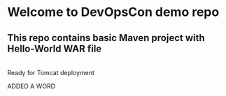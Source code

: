 # Welcome to DevOpsCon demo repo
## This repo contains basic Maven project with Hello-World WAR file 
<BR> Ready for Tomcat deployment 

ADDED A WORD
